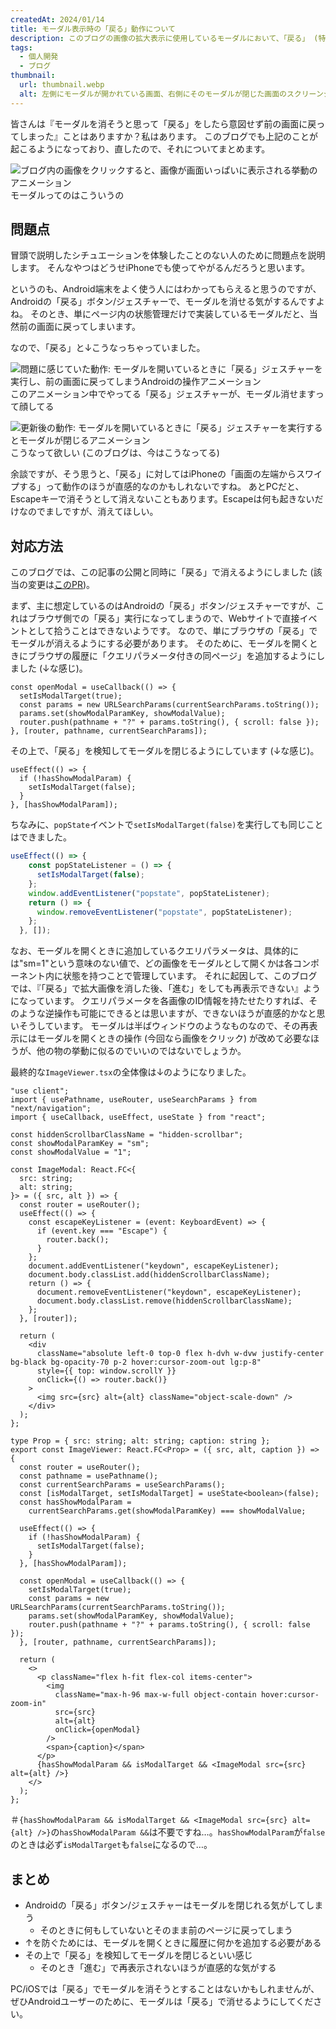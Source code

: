 ```yaml
---
createdAt: 2024/01/14
title: モーダル表示時の「戻る」動作について
description: このブログの画像の拡大表示に使用しているモーダルにおいて、「戻る」 (特にAndroidの「戻る」ボタン/ジェスチャー) でモーダルを閉じられるようにしたので、その方法についてまとめます。
tags: 
  - 個人開発
  - ブログ
thumbnail:
  url: thumbnail.webp
  alt: 左側にモーダルが開かれている画面、右側にそのモーダルが閉じた画面のスクリーンショットが配置されていて、左側の画面にはAndroidの「戻る」ジェスチャーの実行中であることを示す「＜」マークがある。「＜」マークは丸で囲んで強調されており、そこから右の画面への矢印があり、モーダルを閉じる動作が表されている。
---
```


皆さんは『モーダルを消そうと思って「戻る」をしたら意図せず前の画面に戻ってしまった』ことはありますか？私はあります。
このブログでも上記のことが起こるようになっており、直したので、それについてまとめます。

![ブログ内の画像をクリックすると、画像が画面いっぱいに表示される挙動のアニメーション](openModal.gif)
モーダルってのはこういうの

## 問題点

冒頭で説明したシチュエーションを体験したことのない人のために問題点を説明します。
そんなやつはどうせiPhoneでも使ってやがるんだろうと思います。

というのも、Android端末をよく使う人にはわかってもらえると思うのですが、Androidの「戻る」ボタン/ジェスチャーで、モーダルを消せる気がするんですよね。
そのとき、単にページ内の状態管理だけで実装しているモーダルだと、当然前の画面に戻ってしまいます。

なので、「戻る」と↓こうなっちゃっていました。

![問題に感じていた動作: モーダルを開いているときに「戻る」ジェスチャーを実行し、前の画面に戻ってしまうAndroidの操作アニメーション](backInModal.gif)
このアニメーション中でやってる「戻る」ジェスチャーが、モーダル消せますって顔してる

![更新後の動作: モーダルを開いているときに「戻る」ジェスチャーを実行するとモーダルが閉じるアニメーション](backCloseModal.gif)
こうなって欲しい (このブログは、今はこうなってる)

余談ですが、そう思うと、「戻る」に対してはiPhoneの「画面の左端からスワイプする」って動作のほうが直感的なのかもしれないですね。
あとPCだと、Escapeキーで消そうとして消えないこともあります。Escapeは何も起きないだけなのでましですが、消えてほしい。

## 対応方法

このブログでは、この記事の公開と同時に「戻る」で消えるようにしました (該当の変更は[このPR](https://github.com/jonnity/blog/pull/63))。

まず、主に想定しているのはAndroidの「戻る」ボタン/ジェスチャーですが、これはブラウザ側での「戻る」実行になってしまうので、Webサイトで直接イベントとして拾うことはできないようです。
なので、単にブラウザの「戻る」でモーダルが消えるようにする必要があります。
そのために、モーダルを開くときにブラウザの履歴に「クエリパラメータ付きの同ページ」を追加するようにしました (↓な感じ)。

```typescript:ImageViewer.tsxの抜粋
const openModal = useCallback(() => {
  setIsModalTarget(true);
  const params = new URLSearchParams(currentSearchParams.toString());
  params.set(showModalParamKey, showModalValue);
  router.push(pathname + "?" + params.toString(), { scroll: false });
}, [router, pathname, currentSearchParams]);
```

その上で、「戻る」を検知してモーダルを閉じるようにしています (↓な感じ)。

```typescript:ImageViewer.tsxの抜粋
useEffect(() => {
  if (!hasShowModalParam) {
    setIsModalTarget(false);
  }
}, [hasShowModalParam]);
```

ちなみに、`popState`イベントで`setIsModalTarget(false)`を実行しても同じことはできました。

```typescript
useEffect(() => {
    const popStateListener = () => {
      setIsModalTarget(false);
    };
    window.addEventListener("popstate", popStateListener);
    return () => {
      window.removeEventListener("popstate", popStateListener);
    };
  }, []);
```

なお、モーダルを開くときに追加しているクエリパラメータは、具体的には"sm=1"という意味のない値で、どの画像をモーダルとして開くかは各コンポーネント内に状態を持つことで管理しています。
それに起因して、このブログでは、『「戻る」で拡大画像を消した後、「進む」をしても再表示できない』ようになっています。
クエリパラメータを各画像のID情報を持たせたりすれば、そのような逆操作も可能にできるとは思いますが、できないほうが直感的かなと思いそうしています。
モーダルは半ばウィンドウのようなものなので、その再表示にはモーダルを開くときの操作 (今回なら画像をクリック) が改めて必要なほうが、他の物の挙動に似るのでいいのではないでしょうか。

最終的な`ImageViewer.tsx`の全体像は↓のようになりました。

```typescript:/src/util/entry/components/ImageViewer.tsx
"use client";
import { usePathname, useRouter, useSearchParams } from "next/navigation";
import { useCallback, useEffect, useState } from "react";

const hiddenScrollbarClassName = "hidden-scrollbar";
const showModalParamKey = "sm";
const showModalValue = "1";

const ImageModal: React.FC<{
  src: string;
  alt: string;
}> = ({ src, alt }) => {
  const router = useRouter();
  useEffect(() => {
    const escapeKeyListener = (event: KeyboardEvent) => {
      if (event.key === "Escape") {
        router.back();
      }
    };
    document.addEventListener("keydown", escapeKeyListener);
    document.body.classList.add(hiddenScrollbarClassName);
    return () => {
      document.removeEventListener("keydown", escapeKeyListener);
      document.body.classList.remove(hiddenScrollbarClassName);
    };
  }, [router]);

  return (
    <div
      className="absolute left-0 top-0 flex h-dvh w-dvw justify-center bg-black bg-opacity-70 p-2 hover:cursor-zoom-out lg:p-8"
      style={{ top: window.scrollY }}
      onClick={() => router.back()}
    >
      <img src={src} alt={alt} className="object-scale-down" />
    </div>
  );
};

type Prop = { src: string; alt: string; caption: string };
export const ImageViewer: React.FC<Prop> = ({ src, alt, caption }) => {
  const router = useRouter();
  const pathname = usePathname();
  const currentSearchParams = useSearchParams();
  const [isModalTarget, setIsModalTarget] = useState<boolean>(false);
  const hasShowModalParam =
    currentSearchParams.get(showModalParamKey) === showModalValue;

  useEffect(() => {
    if (!hasShowModalParam) {
      setIsModalTarget(false);
    }
  }, [hasShowModalParam]);

  const openModal = useCallback(() => {
    setIsModalTarget(true);
    const params = new URLSearchParams(currentSearchParams.toString());
    params.set(showModalParamKey, showModalValue);
    router.push(pathname + "?" + params.toString(), { scroll: false });
  }, [router, pathname, currentSearchParams]);

  return (
    <>
      <p className="flex h-fit flex-col items-center">
        <img
          className="max-h-96 max-w-full object-contain hover:cursor-zoom-in"
          src={src}
          alt={alt}
          onClick={openModal}
        />
        <span>{caption}</span>
      </p>
      {hasShowModalParam && isModalTarget && <ImageModal src={src} alt={alt} />}
    </>
  );
};
```

＃`{hasShowModalParam && isModalTarget && <ImageModal src={src} alt={alt} />}`の`hasShowModalParam &&`は不要ですね…。`hasShowModalParam`が`false`のときは必ず`isModalTarget`も`false`になるので…。

## まとめ

* Androidの「戻る」ボタン/ジェスチャーはモーダルを閉じれる気がしてしまう
  * そのときに何もしていないとそのまま前のページに戻ってしまう
* ↑を防ぐためには、モーダルを開くときに履歴に何かを追加する必要がある
* その上で「戻る」を検知してモーダルを閉じるといい感じ
  * そのとき「進む」で再表示されないほうが直感的な気がする

PC/iOSでは「戻る」でモーダルを消そうとすることはないかもしれませんが、ぜひAndroidユーザーのために、モーダルは「戻る」で消せるようにしてください。
